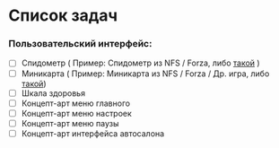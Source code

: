 # Список задач
### Пользовательский интерфейс:

- [ ] Спидометр ( Пример: Спидометр из NFS / Forza, либо [такой](https://vk.cc/cd8eHL) ) 
- [ ] Миникарта ( Пример: Миникарта из NFS / Forza / Др. игра, либо [такой](https://vk.cc/cd93MJ))
- [ ] Шкала здоровья
- [ ] Концепт-арт меню главного
- [ ] Концепт-арт меню настроек
- [ ] Концепт-арт меню паузы
- [ ] Концепт-арт интерфейса автосалона